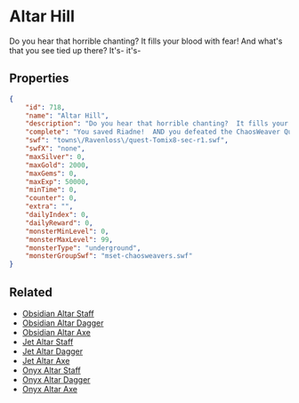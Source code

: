 # Altar Hill

Do you hear that horrible chanting?  It fills your blood with fear!  And what's that you see tied up there?  It's- it's-

## Properties

```json
{
    "id": 718,
    "name": "Altar Hill",
    "description": "Do you hear that horrible chanting?  It fills your blood with fear!  And what's that you see tied up there?  It's- it's-",
    "complete": "You saved Riadne!  AND you defeated the ChaosWeaver Queen!  AND found a Key!  Time to get back to the Equilibrium Gate!",
    "swf": "towns\/Ravenloss\/quest-Tomix8-sec-r1.swf",
    "swfX": "none",
    "maxSilver": 0,
    "maxGold": 2000,
    "maxGems": 0,
    "maxExp": 50000,
    "minTime": 0,
    "counter": 0,
    "extra": "",
    "dailyIndex": 0,
    "dailyReward": 0,
    "monsterMinLevel": 0,
    "monsterMaxLevel": 99,
    "monsterType": "underground",
    "monsterGroupSwf": "mset-chaosweavers.swf"
}
```

## Related

- [Obsidian Altar Staff](../items/4880-obsidian-altar-staff.md)
- [Obsidian Altar Dagger](../items/4881-obsidian-altar-dagger.md)
- [Obsidian Altar Axe](../items/4882-obsidian-altar-axe.md)
- [Jet Altar Staff](../items/4883-jet-altar-staff.md)
- [Jet Altar Dagger](../items/4884-jet-altar-dagger.md)
- [Jet Altar Axe](../items/4885-jet-altar-axe.md)
- [Onyx Altar Staff](../items/4886-onyx-altar-staff.md)
- [Onyx Altar Dagger](../items/4887-onyx-altar-dagger.md)
- [Onyx Altar Axe](../items/4888-onyx-altar-axe.md)

